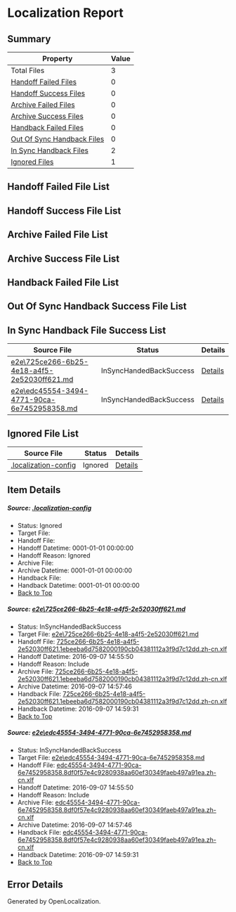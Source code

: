 # <a name='report-top'></a> Localization Report

## Summary
 Property | Value 
 -------- | ----- 
 Total Files | 3
[ Handoff Failed Files ](#handoff-failed-list)| 0
[ Handoff Success Files ](#handoff-success-list)| 0
[ Archive Failed Files ](#archive-failed-list)| 0
[ Archive Success Files ](#archive-success-list)| 0
[ Handback Failed Files ](#handback-failed-list)| 0
[ Out Of Sync Handback Files ](#outofsync-handback-success-list)| 0
[ In Sync Handback Files ](#insync-handback-success-list)| 2
[ Ignored Files ](#ignored-list)| 1

## <a name='handoff-failed-list'></a> Handoff Failed File List

## <a name='handoff-success-list'></a> Handoff Success File List

## <a name='archive-failed-list'></a> Archive Failed File List

## <a name='archive-success-list'></a> Archive Success File List

## <a name='handback-failed-list'></a> Handback Failed File List

## <a name='outofsync-handback-success-list'></a> Out Of Sync Handback Success File List

## <a name='insync-handback-success-list'></a> In Sync Handback File Success List
 Source File | Status | Details 
 ----------- | ------ | ------- 
 [e2e\725ce266-6b25-4e18-a4f5-2e52030ff621.md](https://github.com/OpenLocalizationTestOrg/ol-test0/blob/c331eaa1089c83e35471206ff9a77accb105ece7/e2e/725ce266-6b25-4e18-a4f5-2e52030ff621.md) | InSyncHandedBackSuccess | [Details](#cd32d0c3f491262a0c82ed01d0e765e943d8d64e1)
 [e2e\edc45554-3494-4771-90ca-6e7452958358.md](https://github.com/OpenLocalizationTestOrg/ol-test0/blob/c331eaa1089c83e35471206ff9a77accb105ece7/e2e/edc45554-3494-4771-90ca-6e7452958358.md) | InSyncHandedBackSuccess | [Details](#ca947acab82a59d7665b001158f0a02b829232ed2)

## <a name='ignored-list'></a> Ignored File List
 Source File | Status | Details 
 ----------- | ------ | ------- 
 [.localization-config](https://github.com/OpenLocalizationTestOrg/ol-test0/blob/c331eaa1089c83e35471206ff9a77accb105ece7/.localization-config) | Ignored | [Details](#c268a05ecaa7ec85942ed632c29928ee5bd6da8d0)

## Item Details
##### <a name='c268a05ecaa7ec85942ed632c29928ee5bd6da8d0'></a> Source: [.localization-config](https://github.com/OpenLocalizationTestOrg/ol-test0/blob/c331eaa1089c83e35471206ff9a77accb105ece7/.localization-config)
* Status: Ignored
* Target File: 
* Handoff File: 
* Handoff Datetime: 0001-01-01 00:00:00
* Handoff Reason: Ignored
* Archive File: 
* Archive Datetime: 0001-01-01 00:00:00
* Handback File: 
* Handback Datetime: 0001-01-01 00:00:00
* [Back to Top](#report-top)

##### <a name='cd32d0c3f491262a0c82ed01d0e765e943d8d64e1'></a> Source: [e2e\725ce266-6b25-4e18-a4f5-2e52030ff621.md](https://github.com/OpenLocalizationTestOrg/ol-test0/blob/c331eaa1089c83e35471206ff9a77accb105ece7/e2e/725ce266-6b25-4e18-a4f5-2e52030ff621.md)
* Status: InSyncHandedBackSuccess
* Target File: [e2e\725ce266-6b25-4e18-a4f5-2e52030ff621.md](https://github.com/OpenLocalizationTestOrg/ol-test0-zhcn/blob/43a31205c3e7ae5544e1299f9782e46d66328b4b/e2e/725ce266-6b25-4e18-a4f5-2e52030ff621.md)
* Handoff File: [725ce266-6b25-4e18-a4f5-2e52030ff621.1ebeeba6d7582000190cb04381112a3f9d7c12dd.zh-cn.xlf](https://github.com/OpenLocalizationTestOrg/ol-test0-handoff/blob/3988b656feb0e495457fd174d6552f5590005f1a/ol-handoff/OpenLocalizationTestOrg/ol-test0-zhcn/yuwzho/ht/725ce266-6b25-4e18-a4f5-2e52030ff621.1ebeeba6d7582000190cb04381112a3f9d7c12dd.zh-cn.xlf)
* Handoff Datetime: 2016-09-07 14:55:50
* Handoff Reason: Include
* Archive File: [725ce266-6b25-4e18-a4f5-2e52030ff621.1ebeeba6d7582000190cb04381112a3f9d7c12dd.zh-cn.xlf](https://github.com/OpenLocalizationTestOrg/ol-test0-handoff/blob/597758b3fb4b1ca36370824d21e691844644adc5/ol-archive/OpenLocalizationTestOrg/ol-test0-zhcn/yuwzho/ht/725ce266-6b25-4e18-a4f5-2e52030ff621.1ebeeba6d7582000190cb04381112a3f9d7c12dd.zh-cn.xlf)
* Archive Datetime: 2016-09-07 14:57:46
* Handback File: [725ce266-6b25-4e18-a4f5-2e52030ff621.1ebeeba6d7582000190cb04381112a3f9d7c12dd.zh-cn.xlf](https://github.com/OpenLocalizationTestOrg/ol-test0-handback/blob/9ffcf6aa717c2968e44cd278b192941c99d6023f/ol-handback/OpenLocalizationTestOrg/ol-test0-zhcn/yuwzho/ht/725ce266-6b25-4e18-a4f5-2e52030ff621.1ebeeba6d7582000190cb04381112a3f9d7c12dd.zh-cn.xlf)
* Handback Datetime: 2016-09-07 14:59:31
* [Back to Top](#report-top)

##### <a name='ca947acab82a59d7665b001158f0a02b829232ed2'></a> Source: [e2e\edc45554-3494-4771-90ca-6e7452958358.md](https://github.com/OpenLocalizationTestOrg/ol-test0/blob/c331eaa1089c83e35471206ff9a77accb105ece7/e2e/edc45554-3494-4771-90ca-6e7452958358.md)
* Status: InSyncHandedBackSuccess
* Target File: [e2e\edc45554-3494-4771-90ca-6e7452958358.md](https://github.com/OpenLocalizationTestOrg/ol-test0-zhcn/blob/43a31205c3e7ae5544e1299f9782e46d66328b4b/e2e/edc45554-3494-4771-90ca-6e7452958358.md)
* Handoff File: [edc45554-3494-4771-90ca-6e7452958358.8df0f57e4c9280938aa60ef30349faeb497a91ea.zh-cn.xlf](https://github.com/OpenLocalizationTestOrg/ol-test0-handoff/blob/3988b656feb0e495457fd174d6552f5590005f1a/ol-handoff/OpenLocalizationTestOrg/ol-test0-zhcn/yuwzho/ht/edc45554-3494-4771-90ca-6e7452958358.8df0f57e4c9280938aa60ef30349faeb497a91ea.zh-cn.xlf)
* Handoff Datetime: 2016-09-07 14:55:50
* Handoff Reason: Include
* Archive File: [edc45554-3494-4771-90ca-6e7452958358.8df0f57e4c9280938aa60ef30349faeb497a91ea.zh-cn.xlf](https://github.com/OpenLocalizationTestOrg/ol-test0-handoff/blob/597758b3fb4b1ca36370824d21e691844644adc5/ol-archive/OpenLocalizationTestOrg/ol-test0-zhcn/yuwzho/ht/edc45554-3494-4771-90ca-6e7452958358.8df0f57e4c9280938aa60ef30349faeb497a91ea.zh-cn.xlf)
* Archive Datetime: 2016-09-07 14:57:46
* Handback File: [edc45554-3494-4771-90ca-6e7452958358.8df0f57e4c9280938aa60ef30349faeb497a91ea.zh-cn.xlf](https://github.com/OpenLocalizationTestOrg/ol-test0-handback/blob/9ffcf6aa717c2968e44cd278b192941c99d6023f/ol-handback/OpenLocalizationTestOrg/ol-test0-zhcn/yuwzho/ht/edc45554-3494-4771-90ca-6e7452958358.8df0f57e4c9280938aa60ef30349faeb497a91ea.zh-cn.xlf)
* Handback Datetime: 2016-09-07 14:59:31
* [Back to Top](#report-top)


## Error Details

Generated by OpenLocalization.
